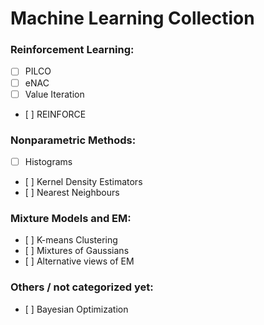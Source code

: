# Machine Learning Collection

### Reinforcement Learning:
- [ ] PILCO
- [ ] eNAC
- [ ] Value Iteration
- [ ] REINFORCE


### Nonparametric Methods:
- [ ] Histograms
- [ ] Kernel Density Estimators
- [ ] Nearest Neighbours

### Mixture Models and EM:
- [ ] K-means Clustering
- [ ] Mixtures of Gaussians
- [ ] Alternative views of EM


### Others / not categorized yet:
- [ ] Bayesian Optimization
